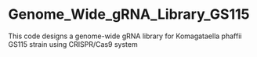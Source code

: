 # Genome_Wide_gRNA_Library_GS115
This code designs a genome-wide gRNA library for Komagataella phaffii GS115 strain using CRISPR/Cas9 system
